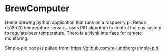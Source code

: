 # BrewComputer
Home brewing python application that runs on a raspberry pi. Reads ds18b20 temperature sensors, uses PID algorithm to control the gas system to regulate beer temperature.  There is a blynk interface for remote monitoring.

Simple-pid code is pulled from: https://github.com/m-lundberg/simple-pid
